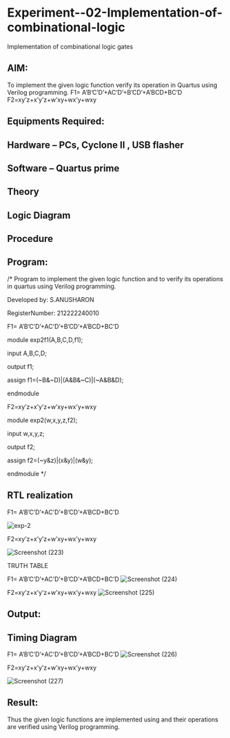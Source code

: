 # Experiment--02-Implementation-of-combinational-logic
Implementation of combinational logic gates
 
## AIM:
To implement the given logic function verify its operation in Quartus using Verilog programming.
 F1= A’B’C’D’+AC’D’+B’CD’+A’BCD+BC’D
F2=xy’z+x’y’z+w’xy+wx’y+wxy
 
 
 
## Equipments Required:
## Hardware – PCs, Cyclone II , USB flasher
## Software – Quartus prime


## Theory
 

## Logic Diagram
## Procedure
## Program:
/*
Program to implement the given logic function and to verify its operations in quartus using Verilog programming.

Developed by: S.ANUSHARON

RegisterNumber: 212222240010

F1= A’B’C’D’+AC’D’+B’CD’+A’BCD+BC’D

module exp2f1(A,B,C,D,f1);

input A,B,C,D;

output f1;

assign f1=(~B&~D)|(A&B&~C)|(~A&B&D);

endmodule

F2=xy’z+x’y’z+w’xy+wx’y+wxy

module exp2(w,x,y,z,f2);

input w,x,y,z;

output f2;

assign f2=(~y&z)|(x&y)|(w&y);

endmodule 
*/
## RTL realization

F1= A’B’C’D’+AC’D’+B’CD’+A’BCD+BC’D

![exp-2](https://github.com/Anusharonselva/Experiment--02-Implementation-of-combinational-logic-/assets/119405600/768c0b4c-747c-473c-ac8e-a71a19ff6c97)

F2=xy’z+x’y’z+w’xy+wx’y+wxy

![Screenshot (223)](https://github.com/Anusharonselva/Experiment--02-Implementation-of-combinational-logic-/assets/119405600/cb83c039-99af-4fad-9fa6-ff94dc8d01c9)

TRUTH TABLE

F1= A’B’C’D’+AC’D’+B’CD’+A’BCD+BC’D
![Screenshot (224)](https://github.com/Anusharonselva/Experiment--02-Implementation-of-combinational-logic-/assets/119405600/f9604373-bc9e-4509-8123-0ee9bb56d211)

F2=xy’z+x’y’z+w’xy+wx’y+wxy
![Screenshot (225)](https://github.com/Anusharonselva/Experiment--02-Implementation-of-combinational-logic-/assets/119405600/8531b593-ef17-4b79-810b-542038170c8b)

## Output:
## Timing Diagram
F1= A’B’C’D’+AC’D’+B’CD’+A’BCD+BC’D
![Screenshot (226)](https://github.com/Anusharonselva/Experiment--02-Implementation-of-combinational-logic-/assets/119405600/0c5c1b01-1036-4113-9c45-e3346f71723c)

F2=xy’z+x’y’z+w’xy+wx’y+wxy

![Screenshot (227)](https://github.com/Anusharonselva/Experiment--02-Implementation-of-combinational-logic-/assets/119405600/cdc2c586-8712-4898-b995-4caadbbaaaee)


## Result:
Thus the given logic functions are implemented using  and their operations are verified using Verilog programming.
